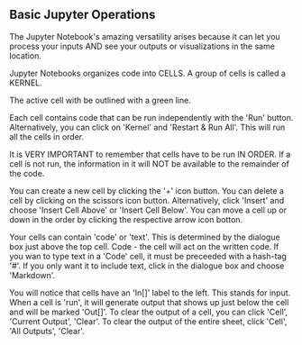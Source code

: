 ## Basic Jupyter Operations

The Jupyter Notebook's amazing versatility arises because it can let you process your inputs AND see your outputs or visualizations in the same location. 

Jupyter Notebooks organizes code into CELLS.
A group of cells is called a KERNEL.

The active cell with be outlined with a green line. 

Each cell contains code that can be run independently with the 'Run' button.
Alternatively, you can click on 'Kernel' and 'Restart & Run All'. This will run all the cells in order.

It is VERY IMPORTANT to remember that cells have to be run IN ORDER.
If a cell is not run, the information in it will NOT be available to the remainder of the code.

You can create a new cell by clicking the '+' icon button.
You can delete a cell by clicking on the scissors icon button.
Alternatively, click 'Insert' and choose 'Insert Cell Above' or 'Insert Cell Below'.
You can move a cell up or down in the order by clicking the respective arrow icon botton.

Your cells can contain 'code' or 'text'. This is determined by the dialogue box just above the top cell.
Code - the cell will act on the written code. 
If you wan to type text in a 'Code' cell, it must be preceeded with a hash-tag '#'.
If you only want it to include text, click in the dialogue box and  choose 'Markdown'.

You will notice that cells have an 'In[]' label to the left. This stands for input.
When a cell is 'run', it will generate output that shows up just below the cell and will be marked 'Out[]'.
To clear the output of a cell, you can click 'Cell', 'Current Output', 'Clear'.
To clear the output of the entire sheet, click 'Cell', 'All Outputs', 'Clear'.